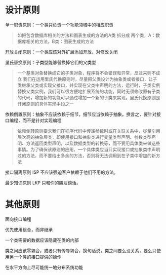 # 设计原则

单一职责原则：一个类只负责一个功能领域中的相应职责
> 如把包含数据库相关的方法和图表生成的方法的A类 拆分成
两个类，A：数据库相关的方法，B类：图表生成的方法

开放关闭原则：一个类应该对外扩展添加开放，对修改关闭

里氏替换原则：子类型能够替换掉它们的父类型
> 一个基类对象替换成它的子类对象，程序将不会错误和异常，反过来则不成立
我们在运用里氏代换原则时，尽量把父类设计为抽象类或者接口，让子类继承父类或实现父接口，并实现在父类中声明的方法，运行时，子类实例替换父类实例，我们可以很方便地扩展系统的功能，同时无须修改原有子类的代码，增加新的功能可以通过增加一个新的子类来实现。里氏代换原则是开闭原则的具体实现手段之一

依赖倒置原则：抽象不应该依赖于细节，细节应当依赖于抽象。换言之，要针对接口编程，而不是针对实现编程
> 依赖倒转原则要求我们在程序代码中传递参数时或在关联关系中，尽量引用层次高的抽象层类，即使用接口和抽象类进行变量类型声明、参数类型声明、方法返回类型声明，以及数据类型的转换等，而不要用具体类来做这些事情。为了确保该原则的应用，一个具体类应当只实现接口或抽象类中声明过的方法，而不要给出多余的方法，否则将无法调用到在子类中增加的新方法

接口隔离原则 ISP 不应该强迫客户依赖于他们不用的方法。

最少知识原则 LKP 只和你的朋友谈话。


# 其他原则

面向接口编程

优先使用组合，而非继承

一个类需要的数据应该隐藏在类的内部

类之间应该零耦合，或者只有传导耦合，换句话说，类之间要么没关系，要么只使用另一个类的接口提供的操作

在水平方向上尽可能统一地分布系统功能

